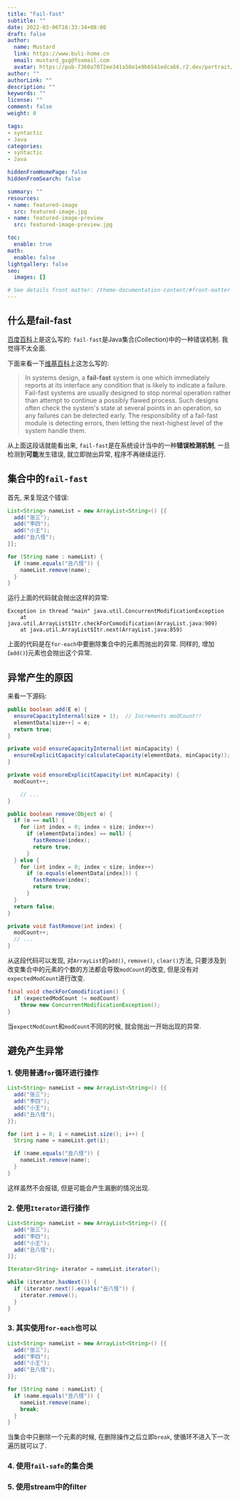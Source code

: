```yaml
---
title: "Fail-fast"
subtitle: ""
date: 2022-03-06T16:33:34+08:00
draft: false
author:
  name: Mustard	
  link: https://www.buli-home.cn
  email: mustard_gxg@foxmail.com
  avatar: https://pub-7360a7072ee341a58e1e9b6541edca66.r2.dev/portrait/mustard.png
author: ""
authorLink: ""
description: ""
keywords: ""
license: ""
comment: false
weight: 0

tags:
- syntactic
- Java
categories:
- syntactic
- Java

hiddenFromHomePage: false
hiddenFromSearch: false

summary: ""
resources:
- name: featured-image
  src: featured-image.jpg
- name: featured-image-preview
  src: featured-image-preview.jpg

toc:
  enable: true
math:
  enable: false
lightgallery: false
seo:
  images: []

# See details front matter: /theme-documentation-content/#front-matter
---
```


<!--more-->



## 什么是**fail-fast**

[百度百科](https://baike.baidu.com/item/fail-fast/16329854)上是这么写的: `fail-fast`是Java集合(Collection)中的一种错误机制. 我觉得不太全面. 

下面来看一下[维基百科](https://en.wikipedia.org/wiki/Fail-fast)上这怎么写的: 

> In systems design, a **fail-fast** system is one which immediately reports at its interface any condition that is likely to indicate a failure. Fail-fast systems are usually designed to stop normal operation rather than attempt to continue a possibly flawed process. Such designs often check the system's state at several points in an operation, so any failures can be detected early. The responsibility of a fail-fast module is detecting errors, then letting the next-highest level of the system handle them.

从上面这段话就能看出来, `fail-fast`是在系统设计当中的一种**错误检测机制**, 一旦检测到**可能**发生错误, 就立即抛出异常, 程序不再继续运行. 



## 集合中的`fail-fast`

首先, 来复现这个错误: 

```java
List<String> nameList = new ArrayList<String>() {{
  add("张三");
  add("李四");
  add("小王");
  add("丑八怪");
}};

for (String name : nameList) {
  if (name.equals("丑八怪")) {
    nameList.remove(name);
  }
}
```

运行上面的代码就会抛出这样的异常: 

```log
Exception in thread "main" java.util.ConcurrentModificationException
	at java.util.ArrayList$Itr.checkForComodification(ArrayList.java:909)
	at java.util.ArrayList$Itr.next(ArrayList.java:859)
```

上面的代码是在`for-each`中要删除集合中的元素而抛出的异常. 同样的, 增加(`add()`)元素也会抛出这个异常. 



## 异常产生的原因

来看一下源码: 

```java
public boolean add(E e) {
  ensureCapacityInternal(size + 1);  // Increments modCount!!
  elementData[size++] = e;
  return true;
}

private void ensureCapacityInternal(int minCapacity) {
  ensureExplicitCapacity(calculateCapacity(elementData, minCapacity));
}

private void ensureExplicitCapacity(int minCapacity) {
  modCount++;

	// ...
}

public boolean remove(Object o) {
  if (o == null) {
    for (int index = 0; index < size; index++)
      if (elementData[index] == null) {
        fastRemove(index);
        return true;
      }
  } else {
    for (int index = 0; index < size; index++)
      if (o.equals(elementData[index])) {
        fastRemove(index);
        return true;
      }
  }
  return false;
}

private void fastRemove(int index) {
  modCount++;
  // ...
}
```

从这段代码可以发现, 对`ArrayList`的`add()`, `remove()`, `clear()`方法, 只要涉及到改变集合中的元素的个数的方法都会导致`modCount`的改变, 但是没有对`expectedModCount`进行改变. 

```java
final void checkForComodification() {
  if (expectedModCount != modCount)
    throw new ConcurrentModificationException();
}
```

当`expectModCount`和`modCount`不同的时候, 就会抛出一开始出现的异常. 



## 避免产生异常

### 1. 使用普通`for`循环进行操作

```java
List<String> nameList = new ArrayList<String>() {{
  add("张三");
  add("李四");
  add("小王");
  add("丑八怪");
}};

for (int i = 0; i < nameList.size(); i++) {
  String name = nameList.get(i);

  if (name.equals("丑八怪")) {
    nameList.remove(name);
  }
}
```

这样虽然不会报错, 但是可能会产生漏删的情况出现. 



### 2. 使用`Iterator`进行操作

```java
List<String> nameList = new ArrayList<String>() {{
  add("张三");
  add("李四");
  add("小王");
  add("丑八怪");
}};

Iterator<String> iterator = nameList.iterator();

while (iterator.hasNext()) {
  if (iterator.next().equals("丑八怪")) {
    iterator.remove();
  }
}
```



### 3. 其实使用`for-each`也可以

```java
List<String> nameList = new ArrayList<String>() {{
  add("张三");
  add("李四");
  add("小王");
  add("丑八怪");
}};

for (String name : nameList) {
  if (name.equals("丑八怪")) {
    nameList.remove(name);
    break;
  }
}
```

当集合中只删除一个元素的时候, 在删除操作之后立即`break`, 使循环不进入下一次遍历就可以了. 



### 4. 使用`fail-safe`的集合类

### 5. 使用stream中的filter
